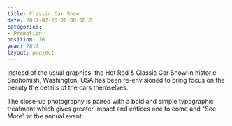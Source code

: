 ```yaml
---
title: Classic Car Show
date: 2017-07-20 00:00:00 Z
categories:
- Promotion
position: 16
year: 2012
layout: project
---
```


Instead of the usual graphics, the Hot Rod & Classic Car Show in historic Snohomish, Washington, USA has been re-envisioned to bring focus on the beauty the details of the cars themselves.


The close-up photography is paired with a bold and simple typographic treatment which gives greater impact and entices one to come and "See More" at the annual event.
